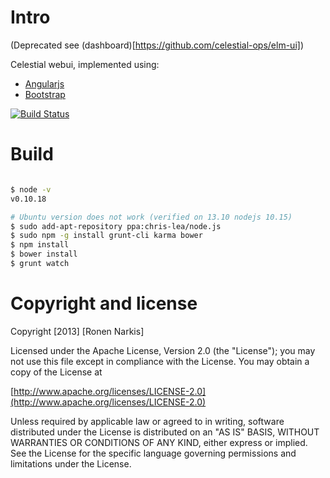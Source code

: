 # Intro 

(Deprecated see (dashboard)[https://github.com/celestial-ops/elm-ui])

Celestial webui, implemented using:

* [Angularjs](http://angularjs.org/)
* [Bootstrap](http://getbootstrap.com/2.3.2/)

[![Build Status](https://travis-ci.org/celestial-ops/celestial-ui.png)](https://travis-ci.org/celestial-ops/celestial-ui)

# Build

```bash

$ node -v                                                                    
v0.10.18

# Ubuntu version does not work (verified on 13.10 nodejs 10.15)
$ sudo add-apt-repository ppa:chris-lea/node.js
$ sudo npm -g install grunt-cli karma bower
$ npm install
$ bower install
$ grunt watch
```


# Copyright and license

Copyright [2013] [Ronen Narkis]

Licensed under the Apache License, Version 2.0 (the "License");
you may not use this file except in compliance with the License.
You may obtain a copy of the License at

  [http://www.apache.org/licenses/LICENSE-2.0](http://www.apache.org/licenses/LICENSE-2.0)

Unless required by applicable law or agreed to in writing, software
distributed under the License is distributed on an "AS IS" BASIS,
WITHOUT WARRANTIES OR CONDITIONS OF ANY KIND, either express or implied.
See the License for the specific language governing permissions and
limitations under the License.
